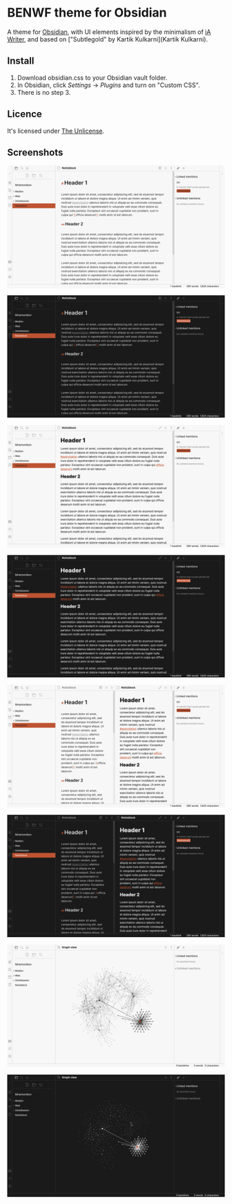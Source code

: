# BENWF theme for Obsidian

A theme for [Obsidian](https://obsidian.md), with UI elements inspired by the minimalism of [iA Writer](https://ia.net/writer), and based on ["Subtlegold"  by Kartik Kulkarni](Kartik Kulkarni).


## Install

1. Download obsidian.css to your Obsidian vault folder.
2. In Obsidian, click _Settings_ → _Plugins_ and turn on "Custom CSS".
3. There is no step 3.


## Licence

It's licensed under [The Unlicense](./LICENSE).


## Screenshots

![obsidian-benwf-1.png](./obsidian-benwf-1.png)

![obsidian-benwf-2.png](./obsidian-benwf-2.png)

![obsidian-benwf-3.png](./obsidian-benwf-3.png)

![obsidian-benwf-4.png](./obsidian-benwf-4.png)

![obsidian-benwf-5.png](./obsidian-benwf-5.png)

![obsidian-benwf-6.png](./obsidian-benwf-6.png)

![obsidian-benwf-7.png](./obsidian-benwf-7.png)

![obsidian-benwf-8.png](./obsidian-benwf-8.png)
